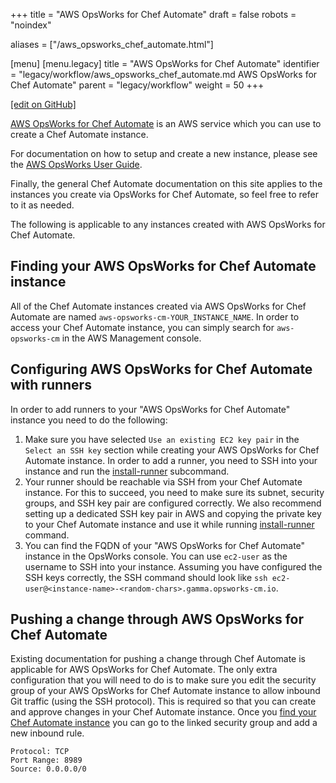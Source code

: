 +++
title = "AWS OpsWorks for Chef Automate"
draft = false
robots = "noindex"


aliases = ["/aws_opsworks_chef_automate.html"]

[menu]
  [menu.legacy]
    title = "AWS OpsWorks for Chef Automate"
    identifier = "legacy/workflow/aws_opsworks_chef_automate.md AWS OpsWorks for Chef Automate"
    parent = "legacy/workflow"
    weight = 50
+++

[\[edit on GitHub\]](https://github.com/chef/chef-web-docs/blob/master/content/aws_opsworks_chef_automate.md)

[AWS OpsWorks for Chef
Automate](https://aws.amazon.com/opsworks/chefautomate/) is an AWS
service which you can use to create a Chef Automate instance.

For documentation on how to setup and create a new instance, please see
the [AWS OpsWorks User
Guide](http://docs.aws.amazon.com/opsworks/latest/userguide/welcome_opscm.html).

Finally, the general Chef Automate documentation on this site applies to
the instances you create via OpsWorks for Chef Automate, so feel free to
refer to it as needed.

The following is applicable to any instances created with AWS OpsWorks
for Chef Automate.

## Finding your AWS OpsWorks for Chef Automate instance

All of the Chef Automate instances created via AWS OpsWorks for Chef
Automate are named `aws-opsworks-cm-YOUR_INSTANCE_NAME`. In order to
access your Chef Automate instance, you can simply search for
`aws-opsworks-cm` in the AWS Management console.

## Configuring AWS OpsWorks for Chef Automate with runners

In order to add runners to your "AWS OpsWorks for Chef Automate"
instance you need to do the following:

1.  Make sure you have selected `Use an existing EC2 key pair` in the
    `Select an SSH key` section while creating your AWS OpsWorks for
    Chef Automate instance. In order to add a runner, you need to SSH
    into your instance and run the
    [install-runner](/ctl_automate_server/#install-runner)
    subcommand.
2.  Your runner should be reachable via SSH from your Chef Automate
    instance. For this to succeed, you need to make sure its subnet,
    security groups, and SSH key pair are configured correctly. We also
    recommend setting up a dedicated SSH key pair in AWS and copying the
    private key to your Chef Automate instance and use it while running
    [install-runner](/ctl_automate_server/#install-runner) command.
3.  You can find the FQDN of your "AWS OpsWorks for Chef Automate"
    instance in the OpsWorks console. You can use `ec2-user` as the
    username to SSH into your instance. Assuming you have configured the
    SSH keys correctly, the SSH command should look like
    `ssh ec2-user@<instance-name>-<random-chars>.gamma.opsworks-cm.io`.

## Pushing a change through AWS OpsWorks for Chef Automate

Existing documentation for pushing a change through Chef Automate is
applicable for AWS OpsWorks for Chef Automate. The only extra
configuration that you will need to do is to make sure you edit the
security group of your AWS OpsWorks for Chef Automate instance to allow
inbound Git traffic (using the SSH protocol). This is required so that
you can create and approve changes in your Chef Automate instance. Once
you [find your Chef Automate
instance](#find-opsworks-instance) you
can go to the linked security group and add a new inbound rule.

```text
Protocol: TCP
Port Range: 8989
Source: 0.0.0.0/0
```
